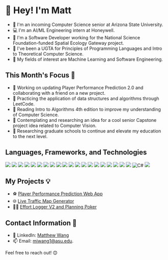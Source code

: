 # 👋 Hey! I'm Matt

- 📓 I'm an incoming Computer Science senior at Arizona State University.
- 💻 I'm an AI/ML Engineering intern at Honeywell.
- 💼 I'm a Software Developer working for the National Science Foundation-funded Spatial Ecology Gateway project.
- 📝 I've been a UGTA for Principles of Programming Languages and Intro to Theoretical Computer Science.
- 🤖 My fields of interest are Machine Learning and Software Engineering.

## This Month's Focus 📌

- 🔭 Working on updating Player Performance Prediction 2.0 and collaborating with a friend on a new project.
- 🌱 Practicing the application of data structures and algorithms through LeetCode.
- 📘 Reading Intro to Algorithms 4th edition to improve my understanding of Computer Science.
- 🤔 Contemplating and researching an idea for a cool senior Capstone project idea related to Computer Vision.
- 🏫 Researching graduate schools to continue and elevate my education to the next level.

## Languages, Frameworks, and Technologies

<img src="https://img.shields.io/badge/.NET-512BD4.svg?style=for-the-badge&logo=dotnet&logoColor=white"> <img src="https://img.shields.io/badge/Docker-2496ED.svg?style=for-the-badge&logo=Docker&logoColor=white"> <img src="https://img.shields.io/badge/React-61DAFB.svg?style=for-the-badge&logo=React&logoColor=black"> <img src="https://img.shields.io/badge/Node.js-5FA04E.svg?style=for-the-badge&logo=nodedotjs&logoColor=white"> <img src="https://img.shields.io/badge/Flask-000000.svg?style=for-the-badge&logo=Flask&logoColor=white"> <img src="https://img.shields.io/badge/TensorFlow-FF6F00.svg?style=for-the-badge&logo=TensorFlow&logoColor=white"> <img src="https://img.shields.io/badge/PyTorch-EE4C2C.svg?style=for-the-badge&logo=PyTorch&logoColor=white"> <img src="https://img.shields.io/badge/GitHub-181717.svg?style=for-the-badge&logo=GitHub&logoColor=white"> <img src="https://img.shields.io/badge/pandas-150458.svg?style=for-the-badge&logo=pandas&logoColor=white"> <img src="https://img.shields.io/badge/scikitlearn-F7931E.svg?style=for-the-badge&logo=scikit-learn&logoColor=white"> <img src="https://img.shields.io/badge/Jupyter-F37626.svg?style=for-the-badge&logo=Jupyter&logoColor=white"> <img src="https://img.shields.io/badge/C-A8B9CC.svg?style=for-the-badge&logo=C&logoColor=black"> <img src="https://img.shields.io/badge/C++-00599C.svg?style=for-the-badge&logo=C++&logoColor=white"> <img src="https://img.shields.io/badge/Python-3776AB.svg?style=for-the-badge&logo=Python&logoColor=white"> <img src="https://img.shields.io/badge/JavaScript-F7DF1E.svg?style=for-the-badge&logo=JavaScript&logoColor=black"> <img src="https://img.shields.io/badge/R-276DC3.svg?style=for-the-badge&logo=R&logoColor=white"> <img src="https://img.shields.io/badge/PyCharm-000000.svg?style=for-the-badge&logo=PyCharm&logoColor=white"> <img src="https://img.shields.io/badge/WebStorm-000000.svg?style=for-the-badge&logo=WebStorm&logoColor=white"> <img src="https://img.shields.io/badge/Visual%20Studio-5C2D91.svg?style=for-the-badge&logo=Visual-Studio&logoColor=white"> <img src="https://img.shields.io/badge/Visual%20Studio%20Code-007ACC.svg?style=for-the-badge&logo=Visual-Studio-Code&logoColor=white"> ![C#](https://img.shields.io/badge/c%23-%23239120.svg?style=for-the-badge&logo=csharp&logoColor=white) <img src="https://img.shields.io/badge/TypeScript-007ACC?style=for-the-badge&logo=typescript&logoColor=white">

## My Projects 💡

- ⚽ [Player Performance Prediction Web App](https://github.com/matthewwangg/Player-Performance-Prediction-2.0)<!--: Full-stack web app with machine learning model to make predictions for the English Premier League.-->
- 🌐 [Live Traffic Map Generator](https://github.com/matthewwangg/Live-Traffic-Heat-Map-Generator)<!--: Flask web application that generates a live traffic heat map given a location.-->
- 👨‍💻 [Effort Logger V2 and Planning Poker](https://github.com/RenaudAlly/CSE-360-Effort-Logger)<!--: Productivity tool to aid Agile teams log effort and defect data for decision making and Planning Poker.-->

## Contact Information 📲

- 🔗 LinkedIn: [Matthew Wang](https://www.linkedin.com/in/matthew-wang-cs/)
- 📫 Email: [miwang1@asu.edu](mailto:miwang1@asu.edu).

Feel free to reach out! 😊
